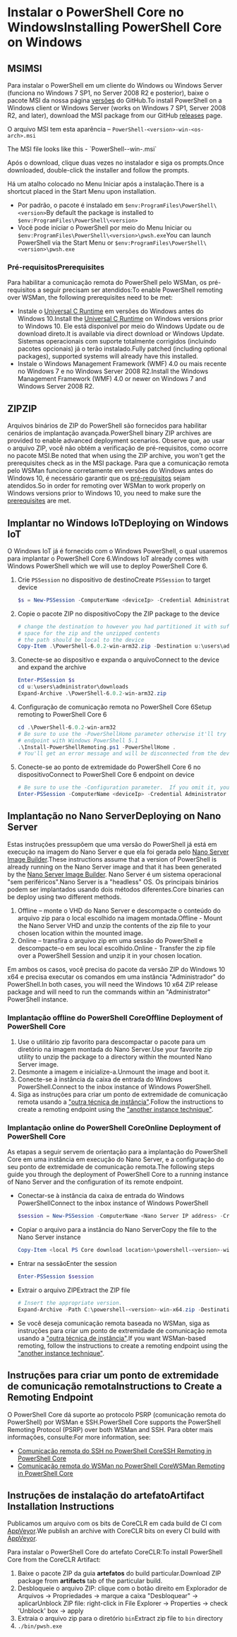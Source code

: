 # <a name="installing-powershell-core-on-windows"></a><span data-ttu-id="7725c-101">Instalar o PowerShell Core no Windows</span><span class="sxs-lookup"><span data-stu-id="7725c-101">Installing PowerShell Core on Windows</span></span>

## <a name="msi"></a><span data-ttu-id="7725c-102">MSI</span><span class="sxs-lookup"><span data-stu-id="7725c-102">MSI</span></span>

<span data-ttu-id="7725c-103">Para instalar o PowerShell em um cliente do Windows ou Windows Server (funciona no Windows 7 SP1, no Server 2008 R2 e posterior), baixe o pacote MSI da nossa página [versões][] do GitHub.</span><span class="sxs-lookup"><span data-stu-id="7725c-103">To install PowerShell on a Windows client or Windows Server (works on Windows 7 SP1, Server 2008 R2, and later), download the MSI package from our GitHub [releases][] page.</span></span>

<span data-ttu-id="7725c-104">O arquivo MSI tem esta aparência – `PowerShell-<version>-win-<os-arch>.msi`
<!-- TODO: should be updated to point to the Download Center as well --></span><span class="sxs-lookup"><span data-stu-id="7725c-104">The MSI file looks like this - `PowerShell-<version>-win-<os-arch>.msi`
<!-- TODO: should be updated to point to the Download Center as well --></span></span>

<span data-ttu-id="7725c-105">Após o download, clique duas vezes no instalador e siga os prompts.</span><span class="sxs-lookup"><span data-stu-id="7725c-105">Once downloaded, double-click the installer and follow the prompts.</span></span>

<span data-ttu-id="7725c-106">Há um atalho colocado no Menu Iniciar após a instalação.</span><span class="sxs-lookup"><span data-stu-id="7725c-106">There is a shortcut placed in the Start Menu upon installation.</span></span>

- <span data-ttu-id="7725c-107">Por padrão, o pacote é instalado em `$env:ProgramFiles\PowerShell\<version>`</span><span class="sxs-lookup"><span data-stu-id="7725c-107">By default the package is installed to `$env:ProgramFiles\PowerShell\<version>`</span></span>
- <span data-ttu-id="7725c-108">Você pode iniciar o PowerShell por meio do Menu Iniciar ou `$env:ProgramFiles\PowerShell\<version>\pwsh.exe`</span><span class="sxs-lookup"><span data-stu-id="7725c-108">You can launch PowerShell via the Start Menu or `$env:ProgramFiles\PowerShell\<version>\pwsh.exe`</span></span>

### <a name="prerequisites"></a><span data-ttu-id="7725c-109">Pré-requisitos</span><span class="sxs-lookup"><span data-stu-id="7725c-109">Prerequisites</span></span>

<span data-ttu-id="7725c-110">Para habilitar a comunicação remota do PowerShell pelo WSMan, os pré-requisitos a seguir precisam ser atendidos:</span><span class="sxs-lookup"><span data-stu-id="7725c-110">To enable PowerShell remoting over WSMan, the following prerequisites need to be met:</span></span>

- <span data-ttu-id="7725c-111">Instale o [Universal C Runtime](https://www.microsoft.com/download/details.aspx?id=50410) em versões do Windows antes do Windows 10.</span><span class="sxs-lookup"><span data-stu-id="7725c-111">Install the [Universal C Runtime](https://www.microsoft.com/download/details.aspx?id=50410) on Windows versions prior to Windows 10.</span></span>
  <span data-ttu-id="7725c-112">Ele está disponível por meio do Windows Update ou de download direto.</span><span class="sxs-lookup"><span data-stu-id="7725c-112">It is available via direct download or Windows Update.</span></span>
  <span data-ttu-id="7725c-113">Sistemas operacionais com suporte totalmente corrigidos (incluindo pacotes opcionais) já o terão instalado.</span><span class="sxs-lookup"><span data-stu-id="7725c-113">Fully patched (including optional packages), supported systems will already have this installed.</span></span>
- <span data-ttu-id="7725c-114">Instale o Windows Management Framework (WMF) 4.0 ou mais recente no Windows 7 e no Windows Server 2008 R2.</span><span class="sxs-lookup"><span data-stu-id="7725c-114">Install the Windows Management Framework (WMF) 4.0 or newer on Windows 7 and Windows Server 2008 R2.</span></span>

## <a name="zip"></a><span data-ttu-id="7725c-115">ZIP</span><span class="sxs-lookup"><span data-stu-id="7725c-115">ZIP</span></span>

<span data-ttu-id="7725c-116">Arquivos binários de ZIP do PowerShell são fornecidos para habilitar cenários de implantação avançada.</span><span class="sxs-lookup"><span data-stu-id="7725c-116">PowerShell binary ZIP archives are provided to enable advanced deployment scenarios.</span></span>
<span data-ttu-id="7725c-117">Observe que, ao usar o arquivo ZIP, você não obtém a verificação de pré-requisitos, como ocorre no pacote MSI.</span><span class="sxs-lookup"><span data-stu-id="7725c-117">Be noted that when using the ZIP archive, you won't get the prerequisites check as in the MSI package.</span></span>
<span data-ttu-id="7725c-118">Para que a comunicação remota pelo WSMan funcione corretamente em versões do Windows antes do Windows 10, é necessário garantir que os [pré-requisitos](#prerequisites) sejam atendidos.</span><span class="sxs-lookup"><span data-stu-id="7725c-118">So in order for remoting over WSMan to work properly on Windows versions prior to Windows 10, you need to make sure the [prerequisites](#prerequisites) are met.</span></span>

## <a name="deploying-on-windows-iot"></a><span data-ttu-id="7725c-119">Implantar no Windows IoT</span><span class="sxs-lookup"><span data-stu-id="7725c-119">Deploying on Windows IoT</span></span>

<span data-ttu-id="7725c-120">O Windows IoT já é fornecido com o Windows PowerShell, o qual usaremos para implantar o PowerShell Core 6.</span><span class="sxs-lookup"><span data-stu-id="7725c-120">Windows IoT already comes with Windows PowerShell which we will use to deploy PowerShell Core 6.</span></span>

1. <span data-ttu-id="7725c-121">Crie `PSSession` no dispositivo de destino</span><span class="sxs-lookup"><span data-stu-id="7725c-121">Create `PSSession` to target device</span></span>

   ```powershell
   $s = New-PSSession -ComputerName <deviceIp> -Credential Administrator
   ```

2. <span data-ttu-id="7725c-122">Copie o pacote ZIP no dispositivo</span><span class="sxs-lookup"><span data-stu-id="7725c-122">Copy the ZIP package to the device</span></span>

   ```powershell
   # change the destination to however you had partitioned it with sufficient
   # space for the zip and the unzipped contents
   # the path should be local to the device
   Copy-Item .\PowerShell-6.0.2-win-arm32.zip -Destination u:\users\administrator\Downloads -ToSession $s
   ```

3. <span data-ttu-id="7725c-123">Conecte-se ao dispositivo e expanda o arquivo</span><span class="sxs-lookup"><span data-stu-id="7725c-123">Connect to the device and expand the archive</span></span>

   ```powershell
   Enter-PSSession $s
   cd u:\users\administrator\downloads
   Expand-Archive .\PowerShell-6.0.2-win-arm32.zip
   ```

4. <span data-ttu-id="7725c-124">Configuração de comunicação remota no PowerShell Core 6</span><span class="sxs-lookup"><span data-stu-id="7725c-124">Setup remoting to PowerShell Core 6</span></span>

   ```powershell
   cd .\PowerShell-6.0.2-win-arm32
   # Be sure to use the -PowerShellHome parameter otherwise it'll try to create a new
   # endpoint with Windows PowerShell 5.1
   .\Install-PowerShellRemoting.ps1 -PowerShellHome .
   # You'll get an error message and will be disconnected from the device because it has to restart WinRM
   ```

5. <span data-ttu-id="7725c-125">Conecte-se ao ponto de extremidade do PowerShell Core 6 no dispositivo</span><span class="sxs-lookup"><span data-stu-id="7725c-125">Connect to PowerShell Core 6 endpoint on device</span></span>

   ```powershell
   # Be sure to use the -Configuration parameter.  If you omit it, you will connect to Windows PowerShell 5.1
   Enter-PSSession -ComputerName <deviceIp> -Credential Administrator -Configuration powershell.6.0.2
   ```

## <a name="deploying-on-nano-server"></a><span data-ttu-id="7725c-126">Implantação no Nano Server</span><span class="sxs-lookup"><span data-stu-id="7725c-126">Deploying on Nano Server</span></span>

<span data-ttu-id="7725c-127">Estas instruções pressupõem que uma versão do PowerShell já está em execução na imagem do Nano Server e que ela foi gerada pelo [Nano Server Image Builder](/windows-server/get-started/deploy-nano-server).</span><span class="sxs-lookup"><span data-stu-id="7725c-127">These instructions assume that a version of PowerShell is already running on the Nano Server image and that it has been generated by the [Nano Server Image Builder](/windows-server/get-started/deploy-nano-server).</span></span>
<span data-ttu-id="7725c-128">Nano Server é um sistema operacional "sem periféricos".</span><span class="sxs-lookup"><span data-stu-id="7725c-128">Nano Server is a "headless" OS.</span></span> <span data-ttu-id="7725c-129">Os principais binários podem ser implantados usando dois métodos diferentes.</span><span class="sxs-lookup"><span data-stu-id="7725c-129">Core binaries can be deploy using two different methods.</span></span>

1. <span data-ttu-id="7725c-130">Offline – monte o VHD do Nano Server e descompacte o conteúdo do arquivo zip para o local escolhido na imagem montada.</span><span class="sxs-lookup"><span data-stu-id="7725c-130">Offline - Mount the Nano Server VHD and unzip the contents of the zip file to your chosen location within the mounted image.</span></span>
2. <span data-ttu-id="7725c-131">Online – transfira o arquivo zip em uma sessão do PowerShell e descompacte-o em seu local escolhido.</span><span class="sxs-lookup"><span data-stu-id="7725c-131">Online - Transfer the zip file over a PowerShell Session and unzip it in your chosen location.</span></span>

<span data-ttu-id="7725c-132">Em ambos os casos, você precisa do pacote da versão ZIP do Windows 10 x64 e precisa executar os comandos em uma instância "Administrador" do PowerShell.</span><span class="sxs-lookup"><span data-stu-id="7725c-132">In both cases, you will need the Windows 10 x64 ZIP release package and will need to run the commands within an "Administrator" PowerShell instance.</span></span>

### <a name="offline-deployment-of-powershell-core"></a><span data-ttu-id="7725c-133">Implantação offline do PowerShell Core</span><span class="sxs-lookup"><span data-stu-id="7725c-133">Offline Deployment of PowerShell Core</span></span>

1. <span data-ttu-id="7725c-134">Use o utilitário zip favorito para descompactar o pacote para um diretório na imagem montada do Nano Server.</span><span class="sxs-lookup"><span data-stu-id="7725c-134">Use your favorite zip utility to unzip the package to a directory within the mounted Nano Server image.</span></span>
2. <span data-ttu-id="7725c-135">Desmonte a imagem e inicialize-a.</span><span class="sxs-lookup"><span data-stu-id="7725c-135">Unmount the image and boot it.</span></span>
3. <span data-ttu-id="7725c-136">Conecte-se à instância da caixa de entrada do Windows PowerShell.</span><span class="sxs-lookup"><span data-stu-id="7725c-136">Connect to the inbox instance of Windows PowerShell.</span></span>
4. <span data-ttu-id="7725c-137">Siga as instruções para criar um ponto de extremidade de comunicação remota usando a ["outra técnica de instância"](#executed-by-another-instance-of-powershell-on-behalf-of-the-instance-that-it-will-register).</span><span class="sxs-lookup"><span data-stu-id="7725c-137">Follow the instructions to create a remoting endpoint using the ["another instance technique"](#executed-by-another-instance-of-powershell-on-behalf-of-the-instance-that-it-will-register).</span></span>

### <a name="online-deployment-of-powershell-core"></a><span data-ttu-id="7725c-138">Implantação online do PowerShell Core</span><span class="sxs-lookup"><span data-stu-id="7725c-138">Online Deployment of PowerShell Core</span></span>

<span data-ttu-id="7725c-139">As etapas a seguir servem de orientação para a implantação do PowerShell Core em uma instância em execução do Nano Server, e a configuração do seu ponto de extremidade de comunicação remota.</span><span class="sxs-lookup"><span data-stu-id="7725c-139">The following steps guide you through the deployment of PowerShell Core to a running instance of Nano Server and the configuration of its remote endpoint.</span></span>

- <span data-ttu-id="7725c-140">Conectar-se à instância da caixa de entrada do Windows PowerShell</span><span class="sxs-lookup"><span data-stu-id="7725c-140">Connect to the inbox instance of Windows PowerShell</span></span>

  ```powershell
  $session = New-PSSession -ComputerName <Nano Server IP address> -Credential <An Administrator account on the system>
  ```

- <span data-ttu-id="7725c-141">Copiar o arquivo para a instância do Nano Server</span><span class="sxs-lookup"><span data-stu-id="7725c-141">Copy the file to the Nano Server instance</span></span>

  ```powershell
  Copy-Item <local PS Core download location>\powershell-<version>-win-x64.zip c:\ -ToSession $session
  ```

- <span data-ttu-id="7725c-142">Entrar na sessão</span><span class="sxs-lookup"><span data-stu-id="7725c-142">Enter the session</span></span>

  ```powershell
  Enter-PSSession $session
  ```

- <span data-ttu-id="7725c-143">Extrair o arquivo ZIP</span><span class="sxs-lookup"><span data-stu-id="7725c-143">Extract the ZIP file</span></span>

  ```powershell
  # Insert the appropriate version.
  Expand-Archive -Path C:\powershell-<version>-win-x64.zip -DestinationPath "C:\PowerShellCore_<version>"
  ```

- <span data-ttu-id="7725c-144">Se você deseja comunicação remota baseada no WSMan, siga as instruções para criar um ponto de extremidade de comunicação remota usando a ["outra técnica de instância"](../core-powershell/WSMan-Remoting-in-PowerShell-Core.md#executed-by-another-instance-of-powershell-on-behalf-of-the-instance-that-it-will-register).</span><span class="sxs-lookup"><span data-stu-id="7725c-144">If you want WSMan-based remoting, follow the instructions to create a remoting endpoint using the ["another instance technique"](../core-powershell/WSMan-Remoting-in-PowerShell-Core.md#executed-by-another-instance-of-powershell-on-behalf-of-the-instance-that-it-will-register).</span></span>

## <a name="instructions-to-create-a-remoting-endpoint"></a><span data-ttu-id="7725c-145">Instruções para criar um ponto de extremidade de comunicação remota</span><span class="sxs-lookup"><span data-stu-id="7725c-145">Instructions to Create a Remoting Endpoint</span></span>

<span data-ttu-id="7725c-146">O PowerShell Core dá suporte ao protocolo PSRP (comunicação remota do PowerShell) por WSMan e SSH.</span><span class="sxs-lookup"><span data-stu-id="7725c-146">PowerShell Core supports the PowerShell Remoting Protocol (PSRP) over both WSMan and SSH.</span></span>
<span data-ttu-id="7725c-147">Para obter mais informações, consulte:</span><span class="sxs-lookup"><span data-stu-id="7725c-147">For more information, see:</span></span>

- <span data-ttu-id="7725c-148">[Comunicação remota do SSH no PowerShell Core][ssh-remoting]</span><span class="sxs-lookup"><span data-stu-id="7725c-148">[SSH Remoting in PowerShell Core][ssh-remoting]</span></span>
- <span data-ttu-id="7725c-149">[Comunicação remota do WSMan no PowerShell Core][wsman-remoting]</span><span class="sxs-lookup"><span data-stu-id="7725c-149">[WSMan Remoting in PowerShell Core][wsman-remoting]</span></span>

## <a name="artifact-installation-instructions"></a><span data-ttu-id="7725c-150">Instruções de instalação do artefato</span><span class="sxs-lookup"><span data-stu-id="7725c-150">Artifact Installation Instructions</span></span>

<span data-ttu-id="7725c-151">Publicamos um arquivo com os bits de CoreCLR em cada build de CI com [AppVeyor][].</span><span class="sxs-lookup"><span data-stu-id="7725c-151">We publish an archive with CoreCLR bits on every CI build with [AppVeyor][].</span></span>

<span data-ttu-id="7725c-152">Para instalar o PowerShell Core do artefato CoreCLR:</span><span class="sxs-lookup"><span data-stu-id="7725c-152">To install PowerShell Core from the CoreCLR Artifact:</span></span>

1. <span data-ttu-id="7725c-153">Baixe o pacote ZIP da guia **artefatos** do build particular.</span><span class="sxs-lookup"><span data-stu-id="7725c-153">Download ZIP package from **artifacts** tab of the particular build.</span></span>
2. <span data-ttu-id="7725c-154">Desbloqueie o arquivo ZIP: clique com o botão direito em Explorador de Arquivos -> Propriedades -> marque a caixa "Desbloquear" -> aplicar</span><span class="sxs-lookup"><span data-stu-id="7725c-154">Unblock ZIP file: right-click in File Explorer -> Properties -> check 'Unblock' box -> apply</span></span>
3. <span data-ttu-id="7725c-155">Extraia o arquivo zip para o diretório `bin`</span><span class="sxs-lookup"><span data-stu-id="7725c-155">Extract zip file to `bin` directory</span></span>
4. `./bin/pwsh.exe`

<!-- [download-center]: TODO -->

[versões]: https://github.com/PowerShell/PowerShell/releases
[releases]: https://github.com/PowerShell/PowerShell/releases
[ssh-remoting]: ../core-powershell/SSH-Remoting-in-PowerShell-Core.md
[wsman-remoting]: ../core-powershell/WSMan-Remoting-in-PowerShell-Core.md
[AppVeyor]: https://ci.appveyor.com/project/PowerShell/powershell
